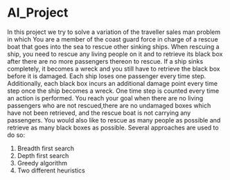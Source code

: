 # AI_Project

In this project we try to solve a variation of the traveller sales man problem in which You are a member of the coast guard force in charge of a rescue
boat that goes into the sea to rescue other sinking ships. When rescuing a ship, you need to rescue any living people on it and to retrieve its black box after there are no more passengers thereon to rescue. If a ship sinks completely, it becomes a wreck and you still have to retrieve the black box before it is damaged. Each ship loses one passenger every time step. Additionally, each black box incurs an additional damage point every time step once the ship becomes a wreck. One time step is counted every time an action is performed. You reach your goal when there are no living passengers who are not rescued,there are no undamaged boxes which have not been retrieved, and the rescue boat is not carrying any passengers. You would also like to rescue as many people as possible and retrieve as many black boxes as possible.
Several approaches are used to do so:
1. Breadth first search
2. Depth first search
3. Greedy algorithm
4. Two different heuristics
 
